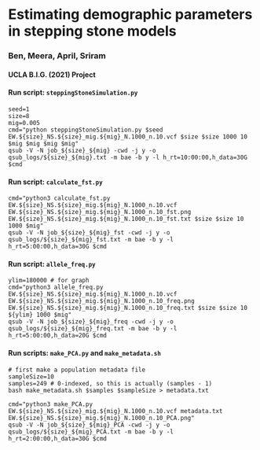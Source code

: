 # Estimating demographic parameters in stepping stone models

### Ben, Meera, April, Sriram
#### UCLA B.I.G. (2021) Project

#### Run script: `steppingStoneSimulation.py`
```
seed=1
size=8
mig=0.005
cmd="python steppingStoneSimulation.py $seed EW.${size}_NS.${size}_mig.${mig}_N.1000_n.10.vcf $size $size 1000 10 $mig $mig $mig $mig"
qsub -V -N job_${size}_${mig} -cwd -j y -o qsub_logs/${size}_${mig}.txt -m bae -b y -l h_rt=10:00:00,h_data=30G $cmd
```
#### Run script: `calculate_fst.py`
```
cmd="python3 calculate_fst.py EW.${size}_NS.${size}_mig.${mig}_N.1000_n.10.vcf EW.${size}_NS.${size}_mig.${mig}_N.1000_n.10_fst.png EW.${size}_NS.${size}_mig.${mig}_N.1000_n.10_fst.txt $size $size 10 1000 $mig"
qsub -V -N job_${size}_${mig}_fst -cwd -j y -o qsub_logs/${size}_${mig}_fst.txt -m bae -b y -l h_rt=5:00:00,h_data=30G $cmd
```

#### Run script: `allele_freq.py`
```
ylim=180000 # for graph
cmd="python3 allele_freq.py EW.${size}_NS.${size}_mig.${mig}_N.1000_n.10.vcf EW.${size}_NS.${size}_mig.${mig}_N.1000_n.10_freq.png EW.${size}_NS.${size}_mig.${mig}_N.1000_n.10_freq.txt $size $size 10 ${ylim} 1000 $mig"
qsub -V -N job_${size}_${mig}_freq -cwd -j y -o qsub_logs/${size}_${mig}_freq.txt -m bae -b y -l h_rt=5:00:00,h_data=20G $cmd
```

#### Run scripts: `make_PCA.py` and `make_metadata.sh`
```
# first make a population metadata file
sampleSize=10
samples=249 # 0-indexed, so this is actually (samples - 1)
bash make_metadata.sh $samples $sampleSize > metadata.txt

cmd="python3 make_PCA.py EW.${size}_NS.${size}_mig.${mig}_N.1000_n.10.vcf metadata.txt EW.${size}_NS.${size}_mig.${mig}_N.1000_n.10_PCA.png"
qsub -V -N job_${size}_${mig}_PCA -cwd -j y -o qsub_logs/${size}_${mig}_PCA.txt -m bae -b y -l h_rt=2:00:00,h_data=30G $cmd
```

